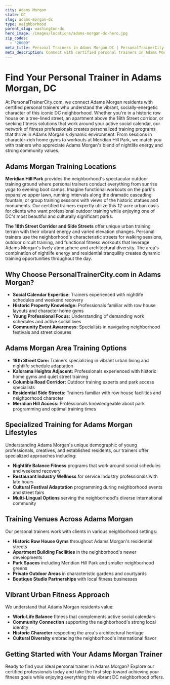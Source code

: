 ```yaml
---
city: Adams Morgan
state: DC
slug: adams-morgan-dc
type: neighborhood
parent_slug: washington-dc
hero_image: /images/locations/adams-morgan-dc-hero.jpg
zip_codes:
  - "20009"
meta_title: Personal Trainers in Adams Morgan DC | PersonalTrainerCity.com
meta_description: Connect with certified personal trainers in Adams Morgan. Find fitness coaches for vibrant neighborhood living, historic row house gyms, and Meridian Hill Park workouts.
---
```


# Find Your Personal Trainer in Adams Morgan, DC

At PersonalTrainerCity.com, we connect Adams Morgan residents with certified personal trainers who understand the vibrant, socially-energetic character of this iconic DC neighborhood. Whether you're in a historic row house on a tree-lined street, an apartment above the 18th Street corridor, or seeking fitness solutions that work around your active social calendar, our network of fitness professionals creates personalized training programs that thrive in Adams Morgan's dynamic environment. From sessions in character-rich home gyms to workouts at Meridian Hill Park, we match you with trainers who appreciate Adams Morgan's blend of nightlife energy and strong community values.

## Adams Morgan Training Locations

**Meridian Hill Park** provides the neighborhood's spectacular outdoor training ground where personal trainers conduct everything from sunrise yoga to evening boot camps. Imagine functional workouts on the park's expansive upper lawn, running intervals along the dramatic cascading fountain, or group training sessions with views of the historic statues and monuments. Our certified trainers expertly utilize this 12-acre urban oasis for clients who want professional outdoor training while enjoying one of DC's most beautiful and culturally significant parks.

**The 18th Street Corridor and Side Streets** offer unique urban training terrain with their vibrant energy and varied elevation changes. Personal trainers use the neighborhood's characteristic streets for walking sessions, outdoor circuit training, and functional fitness workouts that leverage Adams Morgan's lively atmosphere and architectural diversity. The area's combination of nightlife energy and residential tranquility creates dynamic training opportunities throughout the day.

## Why Choose PersonalTrainerCity.com in Adams Morgan?

*   **Social Calendar Expertise:** Trainers experienced with nightlife schedules and weekend recovery
*   **Historic Property Knowledge:** Professionals familiar with row house layouts and character home gyms
*   **Young Professional Focus:** Understanding of demanding work schedules and active social lives
*   **Community Event Awareness:** Specialists in navigating neighborhood festivals and street closures

## Adams Morgan Area Training Options

- **18th Street Core:** Trainers specializing in vibrant urban living and nightlife schedule adaptation
- **Kalorama Heights Adjacent:** Professionals experienced with historic home gyms and quiet street training
- **Columbia Road Corridor:** Outdoor training experts and park access specialists
- **Residential Side Streets:** Trainers familiar with row house facilities and neighborhood character
- **Meridian Hill Access:** Professionals knowledgeable about park programming and optimal training times

## Specialized Training for Adams Morgan Lifestyles

Understanding Adams Morgan's unique demographic of young professionals, creatives, and established residents, our trainers offer specialized approaches including:

*   **Nightlife Balance Fitness** programs that work around social schedules and weekend recovery
*   **Restaurant Industry Wellness** for service industry professionals with late hours
*   **Cultural Festival Adaptation** programming during neighborhood events and street fairs
*   **Multi-Lingual Options** serving the neighborhood's diverse international community

## Training Venues Across Adams Morgan

Our personal trainers work with clients in various neighborhood settings:
- **Historic Row House Gyms** throughout Adams Morgan's residential streets
- **Apartment Building Facilities** in the neighborhood's newer developments
- **Park Spaces** including Meridian Hill Park and smaller neighborhood greens
- **Private Outdoor Areas** in characteristic gardens and courtyards
- **Boutique Studio Partnerships** with local fitness businesses

## Vibrant Urban Fitness Approach

We understand that Adams Morgan residents value:
- **Work-Life Balance** fitness that complements active social calendars
- **Community Connection** supporting the neighborhood's strong local identity
- **Historic Character** respecting the area's architectural heritage
- **Cultural Diversity** embracing the neighborhood's international flavor

## Getting Started with Your Adams Morgan Trainer

Ready to find your ideal personal trainer in Adams Morgan? Explore our certified professionals today and take the first step toward achieving your fitness goals while enjoying everything this vibrant DC neighborhood offers.